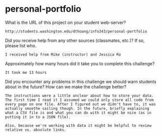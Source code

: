 # personal-portfolio

What is the URL of this project on your student web-server?

	http://students.washington.edu/dthoang/info343/personal-portfolio

Did you receive help from any other sources (classmates, etc.)? If so, please list who.

	I received help from Mike (instructor) and Jessica Ro

Approximately how many hours did it take you to complete this challenge?

	It took me 13 hours

Did you encounter any problems in this challenge we should warn students about in the future? How can we make the challenge better?

	The instructions were a little unclear about how to store your data. The first time I read it I assumed we could only store all code from every page on one file. After I figured out we didn't have to, it was actually smoothe sailing though. In the future, briefly explaining what a CSV file is and what you can do with it might be nice (as in putting it in to a JSON file).

	Also, because we're working with data it might be helpful to review relative vs. absolute links.